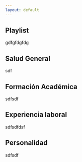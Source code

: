 ```yaml
---
layout: default
---
```

## Playlist
gdfgfdgfdg

## Salud General
sdf

## Formación Académica
sdfsdf

## Experiencia laboral
sdfsdfdsf

## Personalidad
sdfsdf
